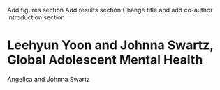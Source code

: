 Add figures section
Add results section
Change title and add co-author
introduction section
# Leehyun Yoon and Johnna Swartz, Global Adolescent Mental Health
Angelica and Johnna Swartz
